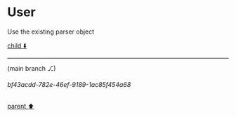 # User

Use the existing parser object 

[child ⬇️](#bf43acdd-782e-46ef-9189-1ac85f454a68)

---

(main branch ⎇)
###### bf43acdd-782e-46ef-9189-1ac85f454a68
[parent ⬆️](#aaa27d57-5c65-4afc-9489-d3fa7a6d1b5c)
